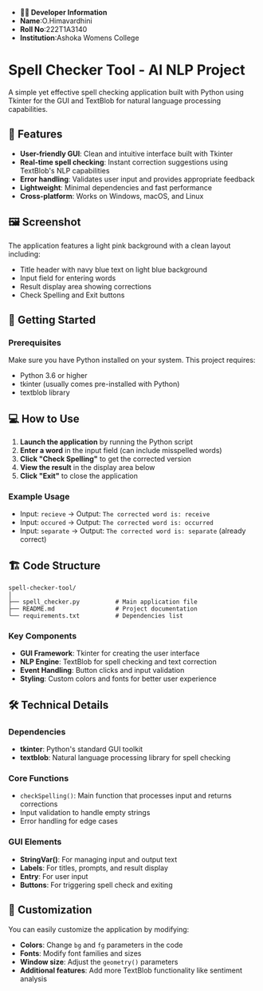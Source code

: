 
- **👨‍💻 Developer Information**
- **Name**:O.Himavardhini
- **Roll No**:222T1A3140
- **Institution**:Ashoka Womens College
  
# Spell Checker Tool - AI NLP Project
A simple yet effective spell checking application built with Python using Tkinter for the GUI and TextBlob for natural language processing capabilities.

## 🌟 Features

- **User-friendly GUI**: Clean and intuitive interface built with Tkinter
- **Real-time spell checking**: Instant correction suggestions using TextBlob's NLP capabilities
- **Error handling**: Validates user input and provides appropriate feedback
- **Lightweight**: Minimal dependencies and fast performance
- **Cross-platform**: Works on Windows, macOS, and Linux

## 🖼️ Screenshot

The application features a light pink background with a clean layout including:
- Title header with navy blue text on light blue background
- Input field for entering words
- Result display area showing corrections
- Check Spelling and Exit buttons

## 🚀 Getting Started

### Prerequisites

Make sure you have Python installed on your system. This project requires:

- Python 3.6 or higher
- tkinter (usually comes pre-installed with Python)
- textblob library

## 💻 How to Use

1. **Launch the application** by running the Python script
2. **Enter a word** in the input field (can include misspelled words)
3. **Click "Check Spelling"** to get the corrected version
4. **View the result** in the display area below
5. **Click "Exit"** to close the application

### Example Usage

- Input: `recieve` → Output: `The corrected word is: receive`
- Input: `occured` → Output: `The corrected word is: occurred`
- Input: `separate` → Output: `The corrected word is: separate` (already correct)

## 🏗️ Code Structure

```
spell-checker-tool/
│
├── spell_checker.py          # Main application file
├── README.md                 # Project documentation
└── requirements.txt          # Dependencies list
```

### Key Components

- **GUI Framework**: Tkinter for creating the user interface
- **NLP Engine**: TextBlob for spell checking and text correction
- **Event Handling**: Button clicks and input validation
- **Styling**: Custom colors and fonts for better user experience

## 🛠️ Technical Details

### Dependencies

- **tkinter**: Python's standard GUI toolkit
- **textblob**: Natural language processing library for spell checking

### Core Functions

- `checkSpelling()`: Main function that processes input and returns corrections
- Input validation to handle empty strings
- Error handling for edge cases

### GUI Elements

- **StringVar()**: For managing input and output text
- **Labels**: For titles, prompts, and result display
- **Entry**: For user input
- **Buttons**: For triggering spell check and exiting

## 🎨 Customization

You can easily customize the application by modifying:

- **Colors**: Change `bg` and `fg` parameters in the code
- **Fonts**: Modify font families and sizes
- **Window size**: Adjust the `geometry()` parameters
- **Additional features**: Add more TextBlob functionality like sentiment analysis



